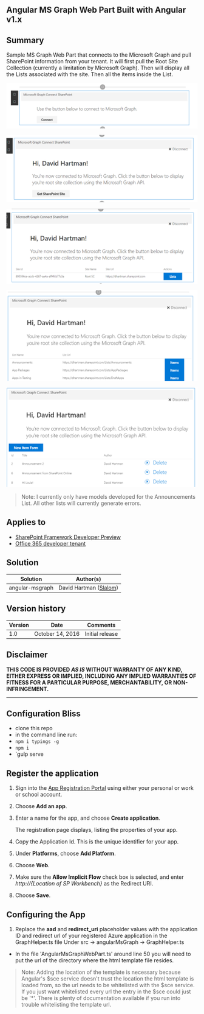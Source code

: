 ## Angular MS Graph Web Part Built with Angular v1.x

## Summary
Sample MS Graph Web Part that connects to the Microsoft Graph and pull SharePoint information from your
tenant. It will first pull the Root Site Collection (currently a limitation by Microsoft Graph). Then will
display all the Lists associated with the site. Then all the items inside the List.

![First Screen](./assets/Connect.png)

![Logged In](./assets/Connected.png)

![Root Site Collection](./assets/Root.png)

![Lists in Root Site](./assets/Lists.png)

![Announcement List Items](./assets/Items.png)


> Note: I currently only have models developed for the Announcements List. All other lists will currently generate errors.

## Applies to

* [SharePoint Framework Developer Preview](http://dev.office.com/sharepoint/docs/spfx/sharepoint-framework-overview)
* [Office 365 developer tenant](http://dev.office.com/sharepoint/docs/spfx/set-up-your-developer-tenant)

## Solution

Solution|Author(s)
--------|---------
angular-msgraph|David Hartman ([Slalom](https://slalom.com))

## Version history

Version|Date|Comments
-------|----|--------
1.0|October 14, 2016|Initial release

## Disclaimer
**THIS CODE IS PROVIDED *AS IS* WITHOUT WARRANTY OF ANY KIND, EITHER EXPRESS OR IMPLIED, INCLUDING ANY IMPLIED WARRANTIES OF FITNESS FOR A PARTICULAR PURPOSE, MERCHANTABILITY, OR NON-INFRINGEMENT.**

---

## Configuration Bliss
- clone this repo
- in the command line run:
 - `npm i typings -g`
 - `npm i`
 - `gulp serve

## Register the application

1. Sign into the [App Registration Portal](https://apps.dev.microsoft.com/) using either your personal or work or school account.

2. Choose **Add an app**.

3. Enter a name for the app, and choose **Create application**.

   The registration page displays, listing the properties of your app.

4. Copy the Application Id. This is the unique identifier for your app.

5. Under **Platforms**, choose **Add Platform**.

6. Choose **Web**.

7. Make sure the **Allow Implicit Flow** check box is selected, and enter *http://{Location of SP Workbench}* as the Redirect URI.

8. Choose **Save**.

## Configuring the App
1. Replace the **aad** and **redirect_uri** placeholder values with the application ID and redirect url of your registered Azure application in the GraphHelper.ts file Under
src -> angularMsGraph -> GraphHelper.ts



 - In the file 'AngularMsGraphWebPart.ts' around line 50 you will need to put the url of the directory where the html template file resides.

> Note: Adding the location of the template is necessary because Angular's $sce service doesn't trust the location the
> html template is loaded from, so the url needs to be whitelisted with the $sce service. If you just want whitelisted
> every url the entry in the $sce could just be '*'. There is plenty of documentation available if you run into trouble
> whitelisting the template url.

